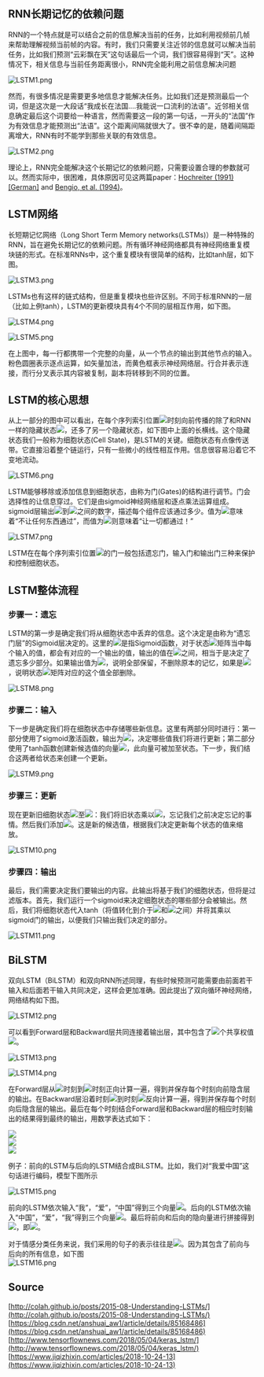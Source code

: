 <a name="9391d264"></a>
## RNN长期记忆的依赖问题

RNN的一个特点就是可以结合之前的信息解决当前的任务，比如利用视频前几帧来帮助理解视频当前帧的内容。有时，我们只需要关注近邻的信息就可以解决当前任务，比如我们预测“云彩飘在天”这句话最后一个词，我们很容易得到“天”。这种情况下，相关信息与当前任务距离很小，RNN完全能利用之前信息解决问题

![LSTM1.png](./img/1594261121285-45a6fca1-d1e3-41be-be01-272c8767b8ae.png)

然而，有很多情况是需要更多地信息才能解决任务。比如我们还是预测最后一个词，但是这次是一大段话“我成长在法国....我能说一口流利的法语”。近邻相关信息确定最后这个词要给一种语言，然而需要这一段的第一句话，一开头的“法国”作为有效信息才能预测出“法语”。这个距离间隔就很大了。很不幸的是，随着间隔距离增大，RNN有时不能学到那些关联的有效信息。

![LSTM2.png](./img/1594261139928-cf6c9c3e-5442-4de9-ac3b-d887b58c9477.png)

理论上，RNN完全能解决这个长期记忆的依赖问题，只需要设置合理的参数就可以。然而实际中，很困难，具体原因可见这两篇paper：[Hochreiter (1991) [German]](http://people.idsia.ch/~juergen/SeppHochreiter1991ThesisAdvisorSchmidhuber.pdf) and [Bengio, et al. (1994)](http://www-dsi.ing.unifi.it/~paolo/ps/tnn-94-gradient.pdf)。

<a name="3e75e2c8"></a>
## LSTM网络

长短期记忆网络（Long Short Term Memory networks(LSTMs)）是一种特殊的RNN，旨在避免长期记忆的依赖问题。所有循环神经网络都具有神经网络重复模块链的形式。在标准RNNs中，这个重复模块有很简单的结构，比如tanh层，如下图。

![LSTM3.png](./img/1594261166120-6150f4b2-ecbe-424d-9353-1f2cafb749a4.png)

LSTMs也有这样的链式结构，但是重复模块也些许区别。不同于标准RNN的一层（比如上例tanh），LSTM的更新模块具有4个不同的层相互作用，如下图。

![LSTM4.png](./img/1594261186753-47df39ba-b953-4ba8-877b-e16d0587c442.png)

![LSTM5.png](./img/1594261200703-1e070988-69cf-4388-b62a-aa358ff06e5f.png)

在上图中，每一行都携带一个完整的向量，从一个节点的输出到其他节点的输入。粉色圆圈表示逐点运算，如矢量加法，而黄色框表示神经网络层。行合并表示连接，而行分叉表示其内容被复制，副本将转移到不同的位置。

<a name="bb2660da"></a>
## LSTM的核心思想

从上一部分的图中可以看出，在每个序列索引位置![](./img/e358efa489f58062f10dd7316b65649e.svg)时刻向前传播的除了和RNN一样的隐藏状态![](./img/6ece45e3f78470bcf0e7db1d3c539a09.svg)，还多了另一个隐藏状态，如下图中上面的长横线。这个隐藏状态我们一般称为细胞状态(Cell State)，是LSTM的关键。细胞状态有点像传送带。它直接沿着整个链运行，只有一些微小的线性相互作用。信息很容易沿着它不变地流动。

![LSTM6.png](./img/1594261218897-2a641b45-150e-45ad-b0fb-04f9c3c37c25.png)

LSTM能够移除或添加信息到细胞状态，由称为门(Gates)的结构进行调节。门会选择性的让信息穿过。它们是由sigmoid神经网络层和逐点乘法运算组成。sigmoid层输出![](./img/cfcd208495d565ef66e7dff9f98764da.svg)到![](./img/c4ca4238a0b923820dcc509a6f75849b.svg)之间的数字，描述每个组件应该通过多少。值为![](./img/cfcd208495d565ef66e7dff9f98764da.svg)意味着“不让任何东西通过”，而值为![](./img/c4ca4238a0b923820dcc509a6f75849b.svg)则意味着“让一切都通过！”

![LSTM7.png](./img/1594261294920-ac9bb2a0-3726-4df4-88e2-290b4cbf4f27.png)

LSTM在在每个序列索引位置![](./img/e358efa489f58062f10dd7316b65649e.svg)的门一般包括遗忘门，输入门和输出门三种来保护和控制细胞状态。

<a name="57b39c96"></a>
## LSTM整体流程

<a name="285cabdc"></a>
### 步骤一：遗忘

LSTM的第一步是确定我们将从细胞状态中丢弃的信息。这个决定是由称为“遗忘门层”的Sigmoid层决定的。这里的![](./img/a2ab7d71a0f07f388ff823293c147d21.svg)是指Sigmoid函数，对于状态![](./img/b2236e0874d0f2ae943cd6bd45752b03.svg)矩阵当中每个输入的值，都会有对应的一个输出的值，输出的值在![](./img/ccfcd347d0bf65dc77afe01a3306a96b.svg)之间，相当于是决定了遗忘多少部分。如果输出值为![](./img/c4ca4238a0b923820dcc509a6f75849b.svg)，说明全部保留，不删除原本的记忆，如果是![](./img/cfcd208495d565ef66e7dff9f98764da.svg)，说明状态![](./img/b2236e0874d0f2ae943cd6bd45752b03.svg)矩阵对应的这个值全部删除。

![LSTM8.png](./img/1594261373571-c425f80f-f764-4467-9dbf-a7adda36b3e8.png)

<a name="bde9f13f"></a>
### 步骤二：输入

下一步是确定我们将在细胞状态中存储哪些新信息。这里有两部分同时进行：第一部分使用了sigmoid激活函数，输出为![](./img/56e99db17308c13a71cfc5da5a3165df.svg)，决定哪些值我们将进行更新；第二部分使用了tanh函数创建新候选值的向量![](./img/3fabb2bbfec4e86bd37b19a4c876b193.svg)，此向量可被加至状态。下一步，我们结合这两者给状态来创建一个更新。

![LSTM9.png](./img/1594261408381-6e05f564-4153-44bb-ab50-101660f11cef.png)

<a name="ee225bbc"></a>
### 步骤三：更新

现在更新旧细胞状态![](./img/b2236e0874d0f2ae943cd6bd45752b03.svg)至![](./img/eda52b14c608f00393693a057a6fea5e.svg)：我们将旧状态乘以![](./img/bae155438877126b42cbddee193c048a.svg)，忘记我们之前决定忘记的事情。然后我们添加![](./img/a9c46028333b8d92889f8bfe7ca26a58.svg)。这是新的候选值，根据我们决定更新每个状态的值来缩放。

![LSTM10.png](./img/1594261460353-3a96acf7-7206-426d-b9b1-6e3215fa51ec.png)

<a name="d6b7fa13"></a>
### 步骤四：输出

最后，我们需要决定我们要输出的内容。此输出将基于我们的细胞状态，但将是过滤版本。首先，我们运行一个sigmoid来决定细胞状态的哪些部分会被输出。然后，我们将细胞状态代入tanh（将值转化到介于![](./img/6bb61e3b7bce0931da574d19d1d82c88.svg)和![](./img/c4ca4238a0b923820dcc509a6f75849b.svg)之间）并将其乘以sigmoid门的输出，以便我们只输出我们决定的部分。

![LSTM11.png](./img/1594261498732-d337d77b-852a-48b9-ac54-06326177fb2c.png)

<a name="BiLSTM"></a>
## BiLSTM

双向LSTM（BiLSTM）和双向RNN所述同理，有些时候预测可能需要由前面若干输入和后面若干输入共同决定，这样会更加准确。因此提出了双向循环神经网络，网络结构如下图。

![LSTM12.png](./img/1594261515249-aeb80400-700a-4795-8ed3-593b1fc4d173.png)

可以看到Forward层和Backward层共同连接着输出层，其中包含了![](./img/1679091c5a880faf6fb5e6087eb1b2dc.svg)个共享权值![](./img/3f6e2ddf0638140208660d549fb9786b.svg)。

![LSTM13.png](./img/1594261568595-c22b84bd-40ca-4e1c-9e9f-d72782474b55.png)

![LSTM14.png](./img/1594261589031-75be08e8-8369-4e6a-adab-953abc0cdc12.png)

在Forward层从![](./img/c4ca4238a0b923820dcc509a6f75849b.svg)时刻到![](./img/e358efa489f58062f10dd7316b65649e.svg)时刻正向计算一遍，得到并保存每个时刻向前隐含层的输出。在Backward层沿着时刻![](./img/e358efa489f58062f10dd7316b65649e.svg)到时刻![](./img/c4ca4238a0b923820dcc509a6f75849b.svg)反向计算一遍，得到并保存每个时刻向后隐含层的输出。最后在每个时刻结合Forward层和Backward层的相应时刻输出的结果得到最终的输出，用数学表达式如下：

![](./img/17ce1de3533bb2f071821d2360dcd110.svg)<br />![](./img/de362a9b6157cb1f8be7fed8dc74d857.svg)<br />![](./img/d3da7759df2fb4ef004f851c8abe77c9.svg)

例子：前向的LSTM与后向的LSTM结合成BiLSTM。比如，我们对“我爱中国”这句话进行编码，模型下图所示

![LSTM15.png](./img/1594261746971-e4b41d75-a442-4823-a557-4551d868c512.png)

前向的LSTM依次输入“我”，“爱”，“中国”得到三个向量![](./img/fd00bd1a76def446efe0ccbf8890603d.svg)。后向的LSTM依次输入“中国”，“爱”，“我”得到三个向量![](./img/e6a9267f8bf2189ac5fd2b34ccf52e43.svg)。最后将前向和后向的隐向量进行拼接得到![](./img/439ba239a94a7ad901d860d81fecdddd.svg)，即![](./img/0b01466d77df26ab4f4350dd880f4a03.svg)。

对于情感分类任务来说，我们采用的句子的表示往往是![](./img/4419e03bc6d78e542104a6575a504791.svg)。因为其包含了前向与后向的所有信息，如下图<br />![LSTM16.png](./img/1594261791454-146471b7-f836-4aef-8968-7af7a88e5112.png)

<a name="Source"></a>
## Source

[http://colah.github.io/posts/2015-08-Understanding-LSTMs/](http://colah.github.io/posts/2015-08-Understanding-LSTMs/)<br />[https://blog.csdn.net/anshuai_aw1/article/details/85168486](https://blog.csdn.net/anshuai_aw1/article/details/85168486)<br />[http://www.tensorflownews.com/2018/05/04/keras_lstm/](http://www.tensorflownews.com/2018/05/04/keras_lstm/)<br />[https://www.jiqizhixin.com/articles/2018-10-24-13](https://www.jiqizhixin.com/articles/2018-10-24-13)
